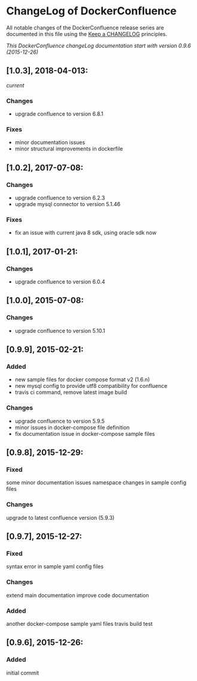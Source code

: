 # ChangeLog of DockerConfluence

All notable changes of the DockerConfluence release series are documented in this file using the [Keep a CHANGELOG](http://keepachangelog.com/) principles.

_This DockerConfluence changeLog documentation start with version 0.9.6 (2015-12-26)_

## [1.0.3], 2018-04-013:
_current_

### Changes
- upgrade confluence to version 6.8.1

### Fixes
- minor documentation issues
- minor structural improvements in dockerfile

## [1.0.2], 2017-07-08:

### Changes
- upgrade confluence to version 6.2.3
- upgrade mysql connector to version 5.1.46

### Fixes
- fix an issue with current java 8 sdk, using oracle sdk now

## [1.0.1], 2017-01-21:

### Changes
- upgrade confluence to version 6.0.4


## [1.0.0], 2015-07-08:

### Changes
- upgrade confluence to version 5.10.1

## [0.9.9], 2015-02-21:

### Added
- new sample files for docker compose format v2 (1.6.n)
- new mysql config to provide utf8 compatibility for confluence
- travis ci command, remove latest image build

### Changes
- upgrade confluence to version 5.9.5
- minor issues in docker-compose file definition
- fix documentation issue in docker-compose sample files


## [0.9.8], 2015-12-29:

### Fixed
some minor documentation issues
namespace changes in sample config files

### Changes
upgrade to latest confluence version (5.9.3)


## [0.9.7], 2015-12-27:

### Fixed
syntax error in sample yaml config files

### Changes
extend main documentation
improve code documentation

### Added
another docker-compose sample yaml files
travis build test


## [0.9.6], 2015-12-26:

### Added
initial commit
